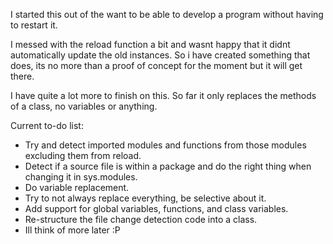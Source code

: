 ﻿I started this out of the want to be able to develop a program without having to restart it.

I messed with the reload function a bit and wasnt happy that it didnt automatically update the old instances.
So i have created something that does, its no more than a proof of concept for the moment but it will get there.

I have quite a lot more to finish on this. So far it only replaces the methods of a class, no variables or anything.

Current to-do list:

  * Try and detect imported modules and functions from those modules excluding them from reload.
  * Detect if a source file is within a package and do the right thing when changing it in sys.modules.
  * Do variable replacement.
  * Try to not always replace everything, be selective about it.
  * Add support for global variables, functions, and class variables.
  * Re-structure the file change detection code into a class.
  * Ill think of more later :P
